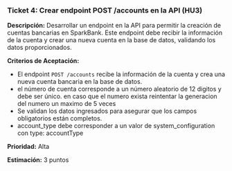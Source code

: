 ### **Ticket 4: Crear endpoint POST /accounts en la API (HU3)**

**Descripción:**
Desarrollar un endpoint en la API para permitir la creación de cuentas bancarias en SparkBank. Este endpoint debe recibir la información de la cuenta y crear una nueva cuenta en la base de datos, validando los datos proporcionados.

**Criterios de Aceptación:**
- El endpoint `POST /accounts` recibe la información de la cuenta y crea una nueva cuenta bancaria en la base de datos.
- el número de cuenta corresponde a un número aleatorio de 12 digitos y debe ser único. en caso que el numero exista reintentar la generacion del numero un maximo de 5 veces 
- Se validan los datos ingresados para asegurar que los campos obligatorios están completos.
- account_type debe corresponder a un valor de system_configuration con type: accountType

**Prioridad:**
Alta

**Estimación:**
3 puntos